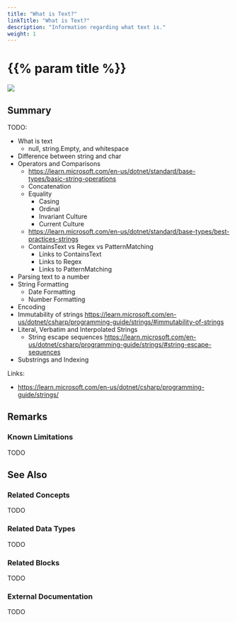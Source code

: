 ```yaml
---
title: "What is Text?"
linkTitle: "What is Text?"
description: "Information regarding what text is."
weight: 1
---
```


# {{% param title %}}

<img src="/images/work-in-progress.jpg">

## Summary

TODO:

- What is text
  - null, string.Empty, and whitespace
- Difference between string and char
- Operators and Comparisons
  - https://learn.microsoft.com/en-us/dotnet/standard/base-types/basic-string-operations
  - Concatenation
  - Equality
    - Casing
    - Ordinal
    - Invariant Culture
    - Current Culture
  - https://learn.microsoft.com/en-us/dotnet/standard/base-types/best-practices-strings
  - ContainsText vs Regex vs PatternMatching
    - Links to ContainsText
    - Links to Regex
    - Links to PatternMatching
- Parsing text to a number
- String Formatting
  - Date Formatting
  - Number Formatting
- Encoding
- Immutability of strings https://learn.microsoft.com/en-us/dotnet/csharp/programming-guide/strings/#immutability-of-strings
- Literal, Verbatim and Interpolated Strings
  - String escape sequences https://learn.microsoft.com/en-us/dotnet/csharp/programming-guide/strings/#string-escape-sequences
- Substrings and Indexing

Links:

- https://learn.microsoft.com/en-us/dotnet/csharp/programming-guide/strings/

## Remarks

### Known Limitations

TODO

## See Also

### Related Concepts

TODO

### Related Data Types

TODO

### Related Blocks

TODO

### External Documentation

TODO
